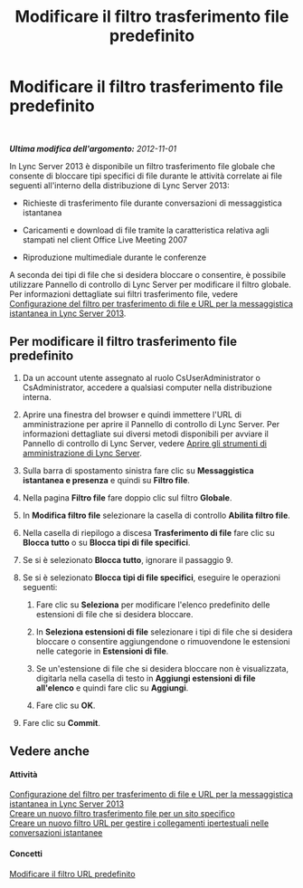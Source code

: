 ﻿---
title: Modificare il filtro trasferimento file predefinito
TOCTitle: Modificare il filtro trasferimento file predefinito
ms:assetid: 791774a2-0bb6-4b5b-aeb0-ff69abb170f4
ms:mtpsurl: https://technet.microsoft.com/it-it/library/Gg521017(v=OCS.15)
ms:contentKeyID: 49301053
ms.date: 08/24/2015
mtps_version: v=OCS.15
ms.translationtype: HT
---

# Modificare il filtro trasferimento file predefinito

 

_**Ultima modifica dell'argomento:** 2012-11-01_

In Lync Server 2013 è disponibile un filtro trasferimento file globale che consente di bloccare tipi specifici di file durante le attività correlate ai file seguenti all'interno della distribuzione di Lync Server 2013:

  - Richieste di trasferimento file durante conversazioni di messaggistica istantanea

  - Caricamenti e download di file tramite la caratteristica relativa agli stampati nel client Office Live Meeting 2007

  - Riproduzione multimediale durante le conferenze

A seconda dei tipi di file che si desidera bloccare o consentire, è possibile utilizzare Pannello di controllo di Lync Server per modificare il filtro globale. Per informazioni dettagliate sui filtri trasferimento file, vedere [Configurazione del filtro per trasferimento di file e URL per la messaggistica istantanea in Lync Server 2013](lync-server-2013-configuring-file-transfer-and-url-filtering-for-instant-messaging-im.md).

## Per modificare il filtro trasferimento file predefinito

1.  Da un account utente assegnato al ruolo CsUserAdministrator o CsAdministrator, accedere a qualsiasi computer nella distribuzione interna.

2.  Aprire una finestra del browser e quindi immettere l'URL di amministrazione per aprire il Pannello di controllo di Lync Server. Per informazioni dettagliate sui diversi metodi disponibili per avviare il Pannello di controllo di Lync Server, vedere [Aprire gli strumenti di amministrazione di Lync Server](lync-server-2013-open-lync-server-administrative-tools.md).

3.  Sulla barra di spostamento sinistra fare clic su **Messaggistica istantanea e presenza** e quindi su **Filtro file**.

4.  Nella pagina **Filtro file** fare doppio clic sul filtro **Globale**.

5.  In **Modifica filtro file** selezionare la casella di controllo **Abilita filtro file**.

6.  Nella casella di riepilogo a discesa **Trasferimento di file** fare clic su **Blocca tutto** o su **Blocca tipi di file specifici**.

7.  Se si è selezionato **Blocca tutto**, ignorare il passaggio 9.

8.  Se si è selezionato **Blocca tipi di file specifici**, eseguire le operazioni seguenti:
    
    1.  Fare clic su **Seleziona** per modificare l'elenco predefinito delle estensioni di file che si desidera bloccare.
    
    2.  In **Seleziona estensioni di file** selezionare i tipi di file che si desidera bloccare o consentire aggiungendone o rimuovendone le estensioni nelle categorie in **Estensioni di file**.
    
    3.  Se un'estensione di file che si desidera bloccare non è visualizzata, digitarla nella casella di testo in **Aggiungi estensioni di file all'elenco** e quindi fare clic su **Aggiungi**.
    
    4.  Fare clic su **OK**.

9.  Fare clic su **Commit**.

## Vedere anche

#### Attività

[Configurazione del filtro per trasferimento di file e URL per la messaggistica istantanea in Lync Server 2013](lync-server-2013-configuring-file-transfer-and-url-filtering-for-instant-messaging-im.md)  
[Creare un nuovo filtro trasferimento file per un sito specifico](lync-server-2013-create-a-new-file-transfer-filter-for-a-specific-site.md)  
[Creare un nuovo filtro URL per gestire i collegamenti ipertestuali nelle conversazioni istantanee](lync-server-2013-create-a-new-url-filter-to-handle-hyperlinks-in-im-conversations.md)  

#### Concetti

[Modificare il filtro URL predefinito](lync-server-2013-modify-the-default-url-filter.md)

